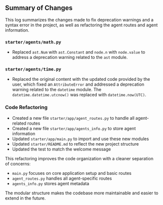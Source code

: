 ## Summary of Changes

This log summarizes the changes made to fix deprecation warnings and a syntax error in the project, as well as refactoring the agent routes and agent information.

### `starter/agents/math.py`

-   Replaced `ast.Num` with `ast.Constant` and `node.n` with `node.value` to address a deprecation warning related to the `ast` module.

### `starter/agents/time.py`

-   Replaced the original content with the updated code provided by the user, which fixed an `AttributeError` and addressed a deprecation warning related to the `datetime` module. The `datetime.datetime.utcnow()` was replaced with `datetime.now(UTC)`.

### Code Refactoring

-   Created a new file `starter/app/agent_routes.py` to handle all agent-related routes
-   Created a new file `starter/app/agents_info.py` to store agent information
-   Updated `starter/app/main.py` to import and use these new modules
-   Updated `starter/README.md` to reflect the new project structure
-   Updated the test to match the welcome message

This refactoring improves the code organization with a cleaner separation of concerns:
- `main.py` focuses on core application setup and basic routes
- `agent_routes.py` handles all agent-specific routes
- `agents_info.py` stores agent metadata

The modular structure makes the codebase more maintainable and easier to extend in the future.